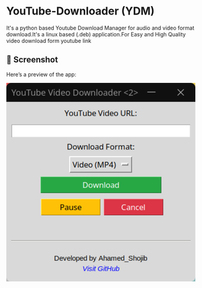 # YouTube-Downloader (YDM)
It's a python based Youtube Download Manager for   audio and video format download.It's a linux based (.deb) application.For Easy and High Quality video download form youtube link

<h2>📸 Screenshot</h2>
<p>Here’s a preview of the app:</p>
<img src="image.png" alt="App Screenshot" width="500">

